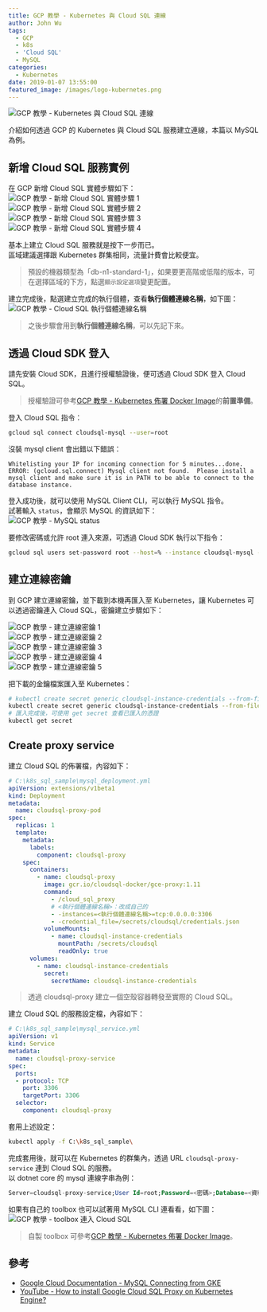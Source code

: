 ```yaml
---
title: GCP 教學 - Kubernetes 與 Cloud SQL 連線
author: John Wu
tags:
  - GCP
  - k8s
  - 'Cloud SQL'
  - MySQL
categories:
  - Kubernetes
date: 2019-01-07 13:55:00
featured_image: /images/logo-kubernetes.png
---
```

![GCP 教學 - Kubernetes 與 Cloud SQL 連線](/images/logo-kubernetes.png)

介紹如何透過 GCP 的 Kubernetes 與 Cloud SQL 服務建立連線，本篇以 MySQL 為例。

<!-- more -->

## 新增 Cloud SQL 服務實例

在 GCP 新增 Cloud SQL 實體步驟如下：  
![GCP 教學 - 新增 Cloud SQL 實體步驟 1](/images/x413.png)  
![GCP 教學 - 新增 Cloud SQL 實體步驟 2](/images/x414.png)  
![GCP 教學 - 新增 Cloud SQL 實體步驟 3](/images/x415.png)  
![GCP 教學 - 新增 Cloud SQL 實體步驟 4](/images/x416.png)  

基本上建立 Cloud SQL 服務就是按下一步而已。  
區域建議選擇跟 Kubernetes 群集相同，流量計費會比較便宜。  

> 預設的機器類型為「db-n1-standard-1」，如果要更高階或低階的版本，可在選擇區域的下方，點選`顯示設定選項`變更配置。  

建立完成後，點選建立完成的執行個體，查看**執行個體連線名稱**，如下圖：  
![GCP 教學 - Cloud SQL 執行個體連線名稱](/images/x423.png)  

> 之後步驟會用到**執行個體連線名稱**，可以先記下來。  

## 透過 Cloud SDK 登入

請先安裝 Cloud SDK，且進行授權驗證後，便可透過 Cloud SDK 登入 Cloud SQL。  
> 授權驗證可參考[GCP 教學 - Kubernetes 佈署 Docker Image](/article/gcp-kubernetes-deploy-docker-image.html)的**前置準備**。  

登入 Cloud SQL 指令：  

```sh
gcloud sql connect cloudsql-mysql --user=root
```

沒裝 mysql client 會出錯以下錯誤：  

```log
Whitelisting your IP for incoming connection for 5 minutes...done.
ERROR: (gcloud.sql.connect) Mysql client not found.  Please install a mysql client and make sure it is in PATH to be able to connect to the database instance.
```

登入成功後，就可以使用 MySQL Client CLI，可以執行 MySQL 指令。  
試著輸入 `status`，會顯示 MySQL 的資訊如下：  
![GCP 教學 - MySQL status](/images/x417.png)  

要修改密碼或允許 root 連入來源，可透過 Cloud SDK 執行以下指令：

```sh
gcloud sql users set-password root --host=% --instance cloudsql-mysql --password=<密碼>
```

## 建立連線密鑰

到 GCP 建立連線密鑰，並下載到本機再匯入至 Kubernetes，讓 Kubernetes 可以透過密鑰連入 Cloud SQL，密鑰建立步驟如下：

![GCP 教學 - 建立連線密鑰 1](/images/x418.png)  
![GCP 教學 - 建立連線密鑰 2](/images/x419.png)  
![GCP 教學 - 建立連線密鑰 3](/images/x420.png)  
![GCP 教學 - 建立連線密鑰 4](/images/x421.png)  
![GCP 教學 - 建立連線密鑰 5](/images/x422.png)  

把下載的金鑰檔案匯入至 Kubernetes：  

```sh
# kubectl create secret generic cloudsql-instance-credentials --from-file=credentials.json="<金鑰 *.json 檔案路徑>"
kubectl create secret generic cloudsql-instance-credentials --from-file=credentials.json="C:\xxxxx\prod-xxxxx-xxxxx.json"
# 匯入完成後，可使用 get secret 查看已匯入的憑證
kubectl get secret
```

## Create proxy service

建立 Cloud SQL 的佈署檔，內容如下：  

```yml
# C:\k8s_sql_sample\mysql_deployment.yml
apiVersion: extensions/v1beta1
kind: Deployment
metadata:
  name: cloudsql-proxy-pod
spec:
  replicas: 1
  template:
    metadata:
      labels:
        component: cloudsql-proxy
    spec:
      containers:
        - name: cloudsql-proxy
          image: gcr.io/cloudsql-docker/gce-proxy:1.11
          command:
            - /cloud_sql_proxy
            # <執行個體連線名稱>：改成自己的
            - -instances=<執行個體連線名稱>=tcp:0.0.0.0:3306
            - -credential_file=/secrets/cloudsql/credentials.json
          volumeMounts:
            - name: cloudsql-instance-credentials
              mountPath: /secrets/cloudsql
              readOnly: true
      volumes:
        - name: cloudsql-instance-credentials
          secret:
            secretName: cloudsql-instance-credentials
```

> 透過 cloudsql-proxy 建立一個空殼容器轉發至實際的 Cloud SQL。  

建立 Cloud SQL 的服務設定檔，內容如下：  

```yml
# C:\k8s_sql_sample\mysql_service.yml
apiVersion: v1
kind: Service
metadata:
  name: cloudsql-proxy-service
spec:
  ports:
  - protocol: TCP
    port: 3306
    targetPort: 3306
  selector:
    component: cloudsql-proxy
```

套用上述設定：  

```sh
kubectl apply -f C:\k8s_sql_sample\
```

完成套用後，就可以在 Kubernetes 的群集內，透過 URL `cloudsql-proxy-service` 連到 Cloud SQL 的服務。  
以 dotnet core 的 mysql 連線字串為例：  

```sql
Server=cloudsql-proxy-service;User Id=root;Password=<密碼>;Database=<資料庫名稱>;
```

如果有自己的 toolbox 也可以試著用 MySQL CLI 連看看，如下圖：  
![GCP 教學 - toolbox 連入 Cloud SQL](/images/x424.png)  

> 自製 toolbox 可參考[GCP 教學 - Kubernetes 佈署 Docker Image](/article/gcp-kubernetes-deploy-docker-image.html)。  

## 參考

* [Google Cloud Documentation - MySQL Connecting from GKE](https://cloud.google.com/sql/docs/mysql/connect-kubernetes-engine)  
* [YouTube - How to install Google Cloud SQL Proxy on Kubernetes Engine?](https://www.youtube.com/watch?v=bN000CEg7IM)  